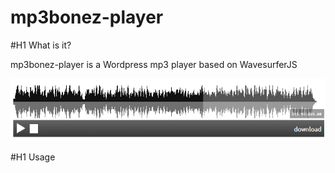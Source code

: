 mp3bonez-player
===============

#H1 What is it? 

mp3bonez-player is a Wordpress mp3 player based on WavesurferJS

![alt tag](Source/content/snapshot.png)

#H1 Usage

